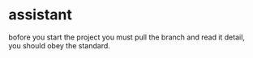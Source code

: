 assistant
=========
bofore you start the project you must pull the branch and read it detail,<br/>
you should obey the standard.
